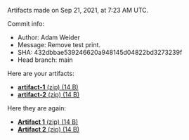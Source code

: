 Artifacts made on Sep 21, 2021, at
7:23 AM UTC.

Commit info:
- Author: Adam Weider
- Message: Remove test print.
- SHA: 432dbbae539246620a948145d04822bd3273239f
- Head branch: main

Here are your artifacts:
- [**artifact-1** (zip) (14 B)](https:&#x2F;&#x2F;github.com&#x2F;AHW214&#x2F;github-actions&#x2F;suites&#x2F;3825440386&#x2F;artifacts&#x2F;94698002)
- [**artifact-2** (zip) (14 B)](https:&#x2F;&#x2F;github.com&#x2F;AHW214&#x2F;github-actions&#x2F;suites&#x2F;3825440386&#x2F;artifacts&#x2F;94698003)

Here they are again:
- [**Artifact 1** (zip) (14 B)](https:&#x2F;&#x2F;github.com&#x2F;AHW214&#x2F;github-actions&#x2F;suites&#x2F;3825440386&#x2F;artifacts&#x2F;94698002)
- [**Artifact 2** (zip) (14 B)](https:&#x2F;&#x2F;github.com&#x2F;AHW214&#x2F;github-actions&#x2F;suites&#x2F;3825440386&#x2F;artifacts&#x2F;94698003)
